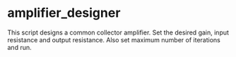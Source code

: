 # amplifier_designer

This script designs a common collector amplifier. Set the desired gain, input resistance and output resistance. 
Also set maximum number of iterations and run.
